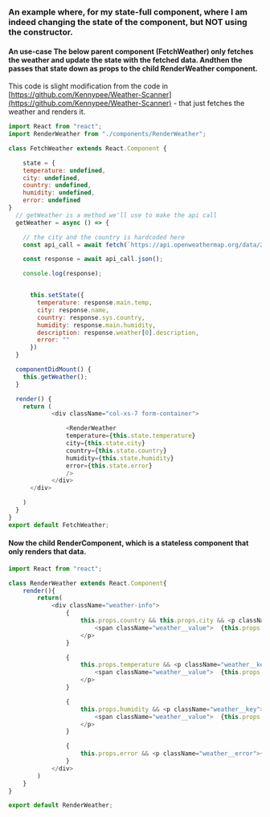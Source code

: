 ### An example where, for my state-full component, where I am indeed changing the state of the component, but NOT using the constructor.

#### An use-case  The below parent component (FetchWeather) only fetches the weather and update the state with the fetched data. Andthen the passes that state down as props to the child RenderWeather component.

This code is slight modification from the code in [https://github.com/Kennypee/Weather-Scanner](https://github.com/Kennypee/Weather-Scanner) - that just fetches the weather and renders it.

```js
import React from "react";
import RenderWeather from "./components/RenderWeather";

class FetchWeather extends React.Component {

    state = {
    temperature: undefined,
    city: undefined,
    country: undefined,
    humidity: undefined,
    error: undefined
}
  // getWeather is a method we'll use to make the api call
  getWeather = async () => {

    // the city and the country is hardcoded here
    const api_call = await fetch(`https://api.openweathermap.org/data/2.5/weather?q=london,uk&appid=8d2de98e089f1c28e1a22fc19a24ef04`);

    const response = await api_call.json();

    console.log(response);


      this.setState({
        temperature: response.main.temp,
        city: response.name,
        country: response.sys.country,
        humidity: response.main.humidity,
        description: response.weather[0].description,
        error: ""
      })
  }

  componentDidMount() {
    this.getWeather();
  }

  render() {
    return (
            <div className="col-xs-7 form-container">

                <RenderWeather
                temperature={this.state.temperature}
                city={this.state.city}
                country={this.state.country}
                humidity={this.state.humidity}
                error={this.state.error}
                />
            </div>
      </div>

    )
  }
}
export default FetchWeather;
```

#### Now the child RenderComponent, which is a stateless component that only renders that data.

```js
import React from "react";

class RenderWeather extends React.Component{
    render(){
        return(
            <div className="weather-info">
                {
                    this.props.country && this.props.city && <p className="weather__key">Location:
                        <span className="weather__value">  {this.props.city}, {this.props.country}</span>
                    </p>
                }

                {
                    this.props.temperature && <p className="weather__key">Temperature:
                        <span className="weather__value">  {this.props.temperature}</span>
                    </p>
                }

                {
                    this.props.humidity && <p className="weather__key">Humidity:
                        <span className="weather__value">  {this.props.humidity}</span>
                    </p>
                }

                {
                    this.props.error && <p className="weather__error">{this.props.error}</p>
                }
            </div>
        )
    }
}

export default RenderWeather;
```